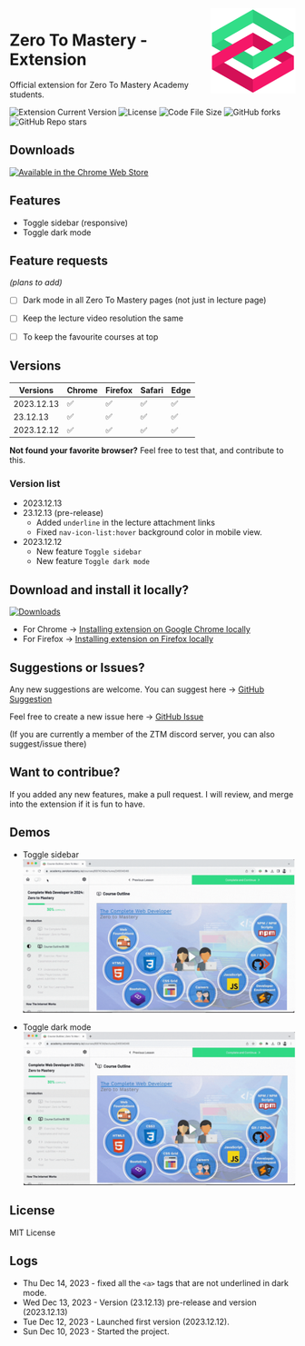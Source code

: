 <img align="right" width="150" height="150" src="./assets/ztm-logo.png">

# Zero To Mastery - Extension

Official extension for Zero To Mastery Academy students.

![Extension Current Version](https://img.shields.io/github/manifest-json/v/sithu-khant/ztm-extension)
![License](https://img.shields.io/github/license/sithu-khant/ztm-extension)
![Code File Size](https://img.shields.io/github/languages/code-size/sithu-khant/ztm-extension)
![GitHub forks](https://img.shields.io/github/forks/sithu-khant/ztm-extension)
![GitHub Repo stars](https://img.shields.io/github/stars/sithu-khant/ztm-extension)

## Downloads

<a href="https://chromewebstore.google.com/detail/zero-to-mastery/hbcijdniocfclnfmjldkhjdepijfoeim" target="_blank">
<img src="https://storage.googleapis.com/web-dev-uploads/image/WlD8wC6g8khYWPJUsQceQkhXSlv1/iNEddTyWiMfLSwFD6qGq.png" alt='Available in the Chrome Web Store'>
</a>


## Features

* Toggle sidebar (responsive)
* Toggle dark mode


## Feature requests
*(plans to add)*

* [ ] Dark mode in all Zero To Mastery pages (not just in lecture page)
* [ ] Keep the lecture video resolution the same
* [ ] To keep the favourite courses at top


## Versions

| Versions  | Chrome | Firefox | Safari | Edge |
|-----------|--------|---------|--------|------|
| 2023.12.13 | ✅      | ✅       | ✅   | ✅    |
| 23.12.13 | ✅      | ✅       | ✅    | ✅    |
| 2023.12.12 | ✅      | ✅       | ✅    | ✅    |

**Not found your favorite browser?** Feel free to test that, and contribute to this.

### Version list

* 2023.12.13
* 23.12.13 (pre-release)
	* Added `underline` in the lecture attachment links
	* Fixed `nav-icon-list:hover` background color in mobile view.
* 2023.12.12
	* New feature `Toggle sidebar`
	* New feature `Toggle dark mode`


## Download and install it locally?

[![Downloads](https://img.shields.io/github/downloads/sithu-khant/ztm-extension/total.svg)]()

* For Chrome -> [Installing extension on Google Chrome locally](./docs/install-on-chrome.md)
* For Firefox -> [Installing extension on Firefox locally](./docs/install-on-firefox.md)


## Suggestions or Issues?

Any new suggestions are welcome. You can suggest here -> [GitHub Suggestion](https://github.com/sithu-khant/ztm-extension/issues)

Feel free to create a new issue here -> [GitHub Issue](https://github.com/sithu-khant/ztm-extension/issues)

(If you are currently a member of the ZTM discord server, you can also suggest/issue there)

## Want to contribue?

If you added any new features, make a pull request. I will review, and merge into the extension if it is fun to have.


## Demos

* Toggle sidebar
![](assets/demo-gifs/sidebar-demo.gif)

* Toggle dark mode
![](assets/demo-gifs/darkmode-demo.gif)


## License

MIT License


## Logs

* Thu Dec 14, 2023 - fixed all the `<a>` tags that are not underlined in dark mode.
* Wed Dec 13, 2023 - Version (23.12.13) pre-release and version (2023.12.13)
* Tue Dec 12, 2023 - Launched first version (2023.12.12).
* Sun Dec 10, 2023 - Started the project.
